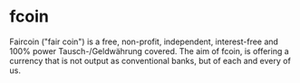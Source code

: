 fcoin
=====

Faircoin ("fair coin") is a free, non-profit, independent, interest-free and 100% power Tausch-/Geldwährung covered.  The aim of fcoin, is offering a currency that is not output as conventional banks, but of each and every of us.